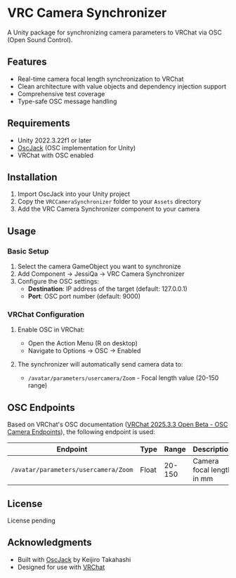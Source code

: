 # VRC Camera Synchronizer

A Unity package for synchronizing camera parameters to VRChat via OSC (Open Sound Control).

## Features

- Real-time camera focal length synchronization to VRChat
- Clean architecture with value objects and dependency injection support
- Comprehensive test coverage
- Type-safe OSC message handling

## Requirements

- Unity 2022.3.22f1 or later
- [OscJack](https://github.com/keijiro/OscJack) (OSC implementation for Unity)
- VRChat with OSC enabled

## Installation

1. Import OscJack into your Unity project
2. Copy the `VRCCameraSynchronizer` folder to your `Assets` directory
3. Add the VRC Camera Synchronizer component to your camera

## Usage

### Basic Setup

1. Select the camera GameObject you want to synchronize
2. Add Component → JessiQa → VRC Camera Synchronizer
3. Configure the OSC settings:
   - **Destination**: IP address of the target (default: 127.0.0.1)
   - **Port**: OSC port number (default: 9000)

### VRChat Configuration

1. Enable OSC in VRChat:
   - Open the Action Menu (R on desktop)
   - Navigate to Options → OSC → Enabled

2. The synchronizer will automatically send camera data to:
   - `/avatar/parameters/usercamera/Zoom` - Focal length value (20-150 range)

## OSC Endpoints

Based on VRChat's OSC documentation ([VRChat 2025.3.3 Open Beta - OSC Camera Endpoints](https://docs.vrchat.com/docs/vrchat-202533-openbeta#osc-camera-endpoints)), the following endpoint is used:

| Endpoint | Type | Range | Description |
|----------|------|-------|-------------|
| `/avatar/parameters/usercamera/Zoom` | Float | 20-150 | Camera focal length in mm |


## License

License pending

## Acknowledgments

- Built with [OscJack](https://github.com/keijiro/OscJack) by Keijiro Takahashi
- Designed for use with [VRChat](https://vrchat.com/)